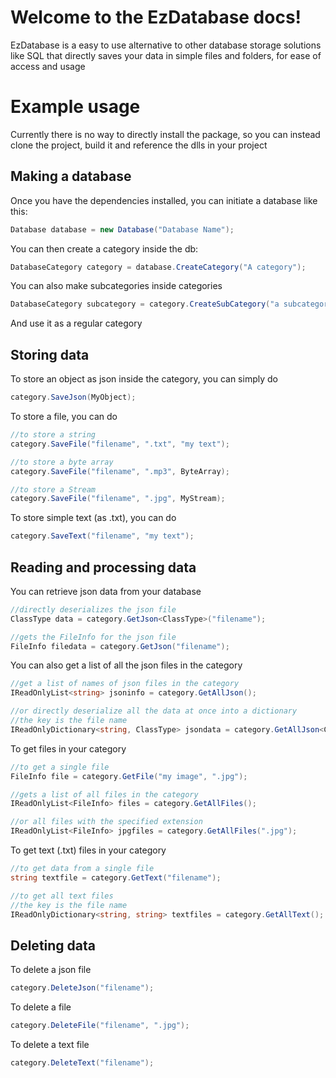 ﻿# Welcome to the EzDatabase docs!
EzDatabase is a easy to use alternative to other database storage solutions like SQL that directly saves your data in simple files and folders, for ease of access and usage
# Example usage
Currently there is no way to directly install the package, so you can instead clone the project, build it and reference the dlls in your project
## Making a database
Once you have the dependencies installed, you can initiate a database like this:
```cs
Database database = new Database("Database Name");
```
You can then create a category inside the db:
```cs
DatabaseCategory category = database.CreateCategory("A category");
```
You can also make subcategories inside categories
```cs
DatabaseCategory subcategory = category.CreateSubCategory("a subcategory");
```
And use it as a regular category
## Storing data
To store an object as json inside the category, you can simply do
```cs
category.SaveJson(MyObject);
```
To store a file, you can do
```cs
//to store a string
category.SaveFile("filename", ".txt", "my text");

//to store a byte array
category.SaveFile("filename", ".mp3", ByteArray);

//to store a Stream
category.SaveFile("filename", ".jpg", MyStream);
```
To store simple text (as .txt), you can do
```cs
category.SaveText("filename", "my text");
```
## Reading and processing data
You can retrieve json data from your database
```cs
//directly deserializes the json file
ClassType data = category.GetJson<ClassType>("filename");

//gets the FileInfo for the json file
FileInfo filedata = category.GetJson("filename");
```
You can also get a list of all the json files in the category
```cs
//get a list of names of json files in the category
IReadOnlyList<string> jsoninfo = category.GetAllJson();

//or directly deserialize all the data at once into a dictionary
//the key is the file name
IReadOnlyDictionary<string, ClassType> jsondata = category.GetAllJson<ClassType>();
```
To get files in your category
```cs
//to get a single file
FileInfo file = category.GetFile("my image", ".jpg");

//gets a list of all files in the category
IReadOnlyList<FileInfo> files = category.GetAllFiles();

//or all files with the specified extension
IReadOnlyList<FileInfo> jpgfiles = category.GetAllFiles(".jpg");
```
To get text (.txt) files in your category
```cs
//to get data from a single file
string textfile = category.GetText("filename");

//to get all text files
//the key is the file name
IReadOnlyDictionary<string, string> textfiles = category.GetAllText();
```
## Deleting data
To delete a json file
```cs
category.DeleteJson("filename");
```
To delete a file
```cs
category.DeleteFile("filename", ".jpg");
```
To delete a text file
```cs
category.DeleteText("filename");
```